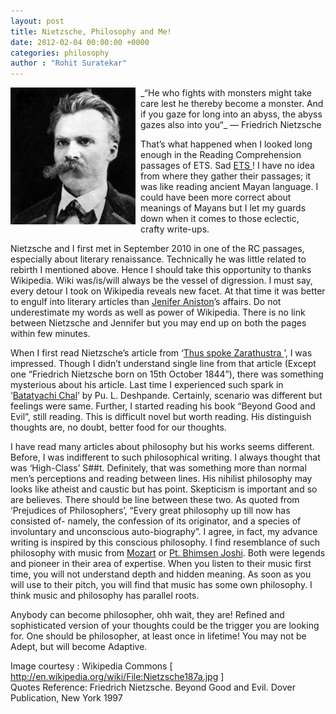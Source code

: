 ```yaml
---
layout: post
title: Nietzsche, Philosophy and Me!
date: 2012-02-04 00:00:00 +0000
categories: philosophy
author : "Rohit Suratekar"
---
```



<img src="/img/old/nietzsche187a.jpg" alt="Nietzsche" style="margin-right:8px; width: 200px; max-width: 100%;float: left"/> 
_“He who fights with monsters might take care lest he thereby become a monster. And if you gaze for long into an abyss, the abyss gazes also into you“_
— Friedrich Nietzsche

That’s what happened when I looked long enough in the Reading Comprehension passages of ETS. Sad <a href="http://www.ets.org/" target="_blank"> ETS </a>! I have no idea from where they gather their passages; it was like reading ancient Mayan language. I could have been more correct about meanings of Mayans but I let my guards down when it comes to those eclectic, crafty write-ups.

Nietzsche and I first met in September 2010 in one of the RC passages, especially about literary renaissance. Technically he was little related to rebirth I mentioned above. Hence I should take this opportunity to thanks Wikipedia. Wiki was/is/will always be the vessel of digression. I must say, every detour I took on Wikipedia reveals new facet. At that time it was better to engulf into literary articles than <a href="http://www.imdb.com/name/nm0000098/" target="_blank">Jenifer Aniston</a>’s affairs. Do not underestimate my words as well as power of Wikipedia. There is no link between Nietzsche and Jennifer but you may end up on both the pages within few minutes.

When I first read Nietzsche’s article from ‘<a href="http://en.wikipedia.org/wiki/Thus_Spoke_Zarathustra" target="_blank">Thus spoke Zarathustra </a>’, I was impressed. Though I didn’t understand single line from that article (Except one “Friedrich Nietzsche born on 15th October 1844”), there was something mysterious about his article.  Last time I experienced such spark in ‘<a href="http://en.wikipedia.org/wiki/Batatyachi_Chal" target="_blank">Batatyachi Chal</a>’ by Pu. L. Deshpande. Certainly, scenario was different but feelings were same. Further, I started reading his book “Beyond Good and Evil”, still reading. This is difficult novel but worth reading. His distinguish thoughts are, no doubt, better food for our thoughts.

I have read many articles about philosophy but his works seems different. Before, I was indifferent to such philosophical writing. I always thought that was ‘High-Class’ S##t.  Definitely, that was something more than normal men’s perceptions and reading between lines.  His nihilist philosophy may looks like atheist and caustic but has point.  Skepticism is important and so are believes. There should be line between these two. As quoted from ‘Prejudices of Philosophers’, “Every great philosophy up till now has consisted of- namely, the confession of its originator, and a species of involuntary and unconscious auto-biography”. I agree, in fact, my advance writing is inspired by this conscious philosophy. I find resemblance of such philosophy with music from <a href="http://en.wikipedia.org/wiki/Mozart" target="_blank">Mozart</a> or <a href="http://en.wikipedia.org/wiki/Bhimsen_Joshi" target="_blank">Pt. Bhimsen Joshi</a>. Both were legends and pioneer in their area of expertise. When you listen to their music first time, you will not understand depth and hidden meaning. As soon as you will use to their pitch, you will find that music has some own philosophy. I think music and philosophy has parallel roots.

Anybody can become philosopher, ohh wait, they are! Refined and sophisticated version of your thoughts could be the trigger you are looking for. One should be philosopher, at least once in lifetime! You may not be Adept, but will become Adaptive.

Image courtesy : Wikipedia Commons [ http://en.wikipedia.org/wiki/File:Nietzsche187a.jpg ]  
Quotes Reference: Friedrich Nietzsche. Beyond Good and Evil. Dover Publication, New York 1997